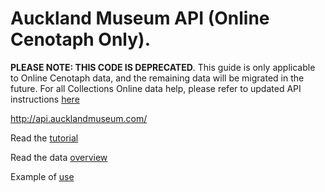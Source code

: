 Auckland Museum API (Online Cenotaph Only).
================

**PLEASE NOTE: THIS CODE IS DEPRECATED**. This guide is only applicable to Online Cenotaph data, and the remaining data will be migrated in the future.
For all Collections Online data help, please refer to updated API instructions [here](https://github.com/AucklandMuseum/_API)

http://api.aucklandmuseum.com/

Read the [tutorial](https://github.com/AucklandMuseum/API/wiki/Tutorial)

Read the data [overview](https://github.com/AucklandMuseum/API/wiki/Data-Overview)

Example of [use](https://github.com/AucklandMuseum/API/wiki/Examples)
